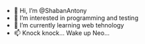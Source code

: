 - 👋 Hi, I’m @ShabanAntony
- 👀 I’m interested in programming and testing
- 🌱 I’m currently learning web tehnology
- 📫 Knock knock... Wake up Neo...


